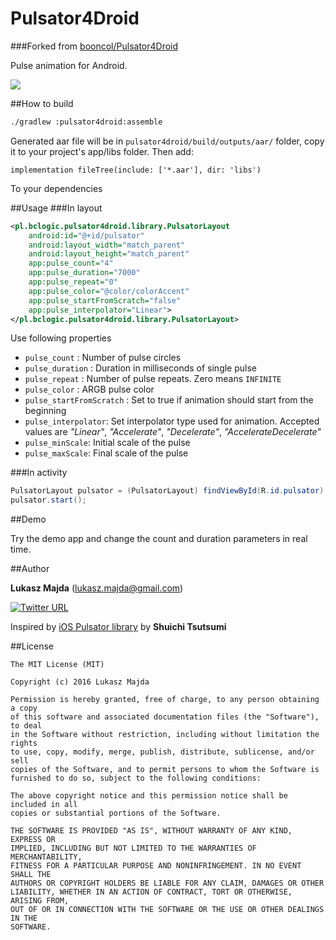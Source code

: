 Pulsator4Droid
===========

###Forked from [booncol/Pulsator4Droid](https://github.com/booncol/Pulsator4Droid)

Pulse animation for Android.

![](demo.gif)

##How to build

```bash
./gradlew :pulsator4droid:assemble
```
Generated aar file will be in `pulsator4droid/build/outputs/aar/` folder, copy it to your project's app/libs folder.
Then add:
```aidl
implementation fileTree(include: ['*.aar'], dir: 'libs')
```
To your dependencies

##Usage
###In layout

```xml
<pl.bclogic.pulsator4droid.library.PulsatorLayout
	android:id="@+id/pulsator"
	android:layout_width="match_parent"
	android:layout_height="match_parent"
	app:pulse_count="4"
	app:pulse_duration="7000"
	app:pulse_repeat="0"
	app:pulse_color="@color/colorAccent"
	app:pulse_startFromScratch="false"
	app:pulse_interpolator="Linear">
</pl.bclogic.pulsator4droid.library.PulsatorLayout>
```

Use following properties

- `pulse_count` : Number of pulse circles
- `pulse_duration` : Duration in milliseconds of single pulse
- `pulse_repeat` : Number of pulse repeats. Zero means `INFINITE`
- `pulse_color` : ARGB pulse color
- `pulse_startFromScratch` : Set to true if animation should start from the beginning
- `pulse_interpolator`: Set interpolator type used for animation. Accepted values are *"Linear"*, *"Accelerate"*, *"Decelerate"*, *"AccelerateDecelerate"*
- `pulse_minScale`: Initial scale of the pulse
- `pulse_maxScale`: Final scale of the pulse

###In activity

```java
PulsatorLayout pulsator = (PulsatorLayout) findViewById(R.id.pulsator);
pulsator.start();
```

##Demo

Try the demo app and change the count and duration parameters in real time.

##Author

**Lukasz Majda** (lukasz.majda@gmail.com)

[![Twitter URL](https://img.shields.io/twitter/url/https/twitter.com/booncol.svg?style=social&label=Follow%20%40booncol)](https://twitter.com/booncol)

Inspired by [iOS Pulsator library](https://github.com/shu223/Pulsator) by **Shuichi Tsutsumi**


##License

```
The MIT License (MIT)

Copyright (c) 2016 Lukasz Majda

Permission is hereby granted, free of charge, to any person obtaining a copy
of this software and associated documentation files (the "Software"), to deal
in the Software without restriction, including without limitation the rights
to use, copy, modify, merge, publish, distribute, sublicense, and/or sell
copies of the Software, and to permit persons to whom the Software is
furnished to do so, subject to the following conditions:

The above copyright notice and this permission notice shall be included in all
copies or substantial portions of the Software.

THE SOFTWARE IS PROVIDED "AS IS", WITHOUT WARRANTY OF ANY KIND, EXPRESS OR
IMPLIED, INCLUDING BUT NOT LIMITED TO THE WARRANTIES OF MERCHANTABILITY,
FITNESS FOR A PARTICULAR PURPOSE AND NONINFRINGEMENT. IN NO EVENT SHALL THE
AUTHORS OR COPYRIGHT HOLDERS BE LIABLE FOR ANY CLAIM, DAMAGES OR OTHER
LIABILITY, WHETHER IN AN ACTION OF CONTRACT, TORT OR OTHERWISE, ARISING FROM,
OUT OF OR IN CONNECTION WITH THE SOFTWARE OR THE USE OR OTHER DEALINGS IN THE
SOFTWARE.
```
